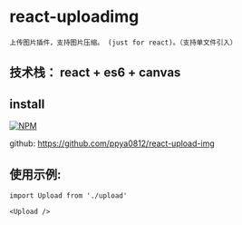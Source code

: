# react-uploadimg

```
上传图片插件，支持图片压缩。 (just for react)。（支持单文件引入）
```

## 技术栈： react + es6 + canvas

## install

[![NPM](https://nodei.co/npm/react-upload-img.png)](https://nodei.co/npm/react-upload-img/)

github: <https://github.com/ppya0812/react-upload-img>

## 使用示例:

```
import Upload from './upload'

<Upload />
```
